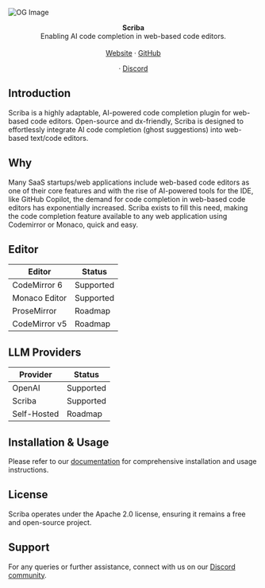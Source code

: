 ![OG Image](https://github.com/useScriba/useScriba/assets/26308297/523e22b4-609d-4883-bdac-ce7f9dfa1624)

<div align="center"><strong>Scriba</strong></div>
<div align="center">Enabling AI code completion in web-based code editors.</div>
<br />
<div align="center">
<a href="https://usescriba.com">Website</a> 
<span> · </span>
<a href="https://github.com/useScriba/useScriba">GitHub</a> 

<span> · </span>
<a href="https://useScriba.com/discord">Discord</a>
</div>

## Introduction

Scriba is a highly adaptable, AI-powered code completion plugin for web-based code editors. Open-source and dx-friendly, Scriba is designed to effortlessly integrate AI code completion (ghost suggestions) into web-based text/code editors. 

## Why 

Many SaaS startups/web applications include web-based code editors as one of their core features and with the rise of AI-powered tools for the IDE, like GitHub Copilot, the demand for code completion in web-based code editors has exponentially increased. Scriba exists to fill this need, making the code completion feature available to any web application using Codemirror or Monaco, quick and easy.


## Editor
| Editor | Status |
| - | - |
| CodeMirror 6 | Supported |
| Monaco Editor | Supported |
| ProseMirror | Roadmap |
| CodeMirror v5 | Roadmap |

## LLM Providers
| Provider | Status |
| - | - |
| OpenAI | Supported |
| Scriba | Supported |
| Self-Hosted | Roadmap |

## Installation & Usage
Please refer to our [documentation](#) for comprehensive installation and usage instructions.

## License
Scriba operates under the Apache 2.0 license, ensuring it remains a free and open-source project.

## Support
For any queries or further assistance, connect with us on our [Discord community](#).
